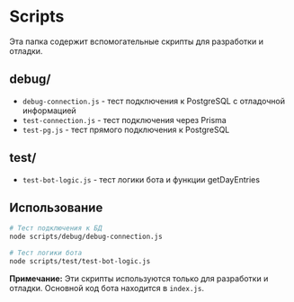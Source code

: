# Scripts

Эта папка содержит вспомогательные скрипты для разработки и отладки.

## debug/
- `debug-connection.js` - тест подключения к PostgreSQL с отладочной информацией
- `test-connection.js` - тест подключения через Prisma
- `test-pg.js` - тест прямого подключения к PostgreSQL

## test/
- `test-bot-logic.js` - тест логики бота и функции getDayEntries

## Использование

```bash
# Тест подключения к БД
node scripts/debug/debug-connection.js

# Тест логики бота
node scripts/test/test-bot-logic.js
```

**Примечание:** Эти скрипты используются только для разработки и отладки. Основной код бота находится в `index.js`.





